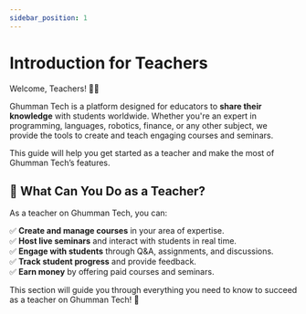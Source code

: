 ```yaml
---
sidebar_position: 1
---
```


# Introduction for Teachers

Welcome, Teachers! 🍎✨  

Ghumman Tech is a platform designed for educators to **share their knowledge** with students worldwide. Whether you're an expert in programming, languages, robotics, finance, or any other subject, we provide the tools to create and teach engaging courses and seminars.  

This guide will help you get started as a teacher and make the most of Ghumman Tech’s features.

## 🎯 What Can You Do as a Teacher?

As a teacher on Ghumman Tech, you can:  

✅ **Create and manage courses** in your area of expertise.  
✅ **Host live seminars** and interact with students in real time.  
✅ **Engage with students** through Q&A, assignments, and discussions.  
✅ **Track student progress** and provide feedback.  
✅ **Earn money** by offering paid courses and seminars.  

This section will guide you through everything you need to know to succeed as a teacher on Ghumman Tech! 🚀
